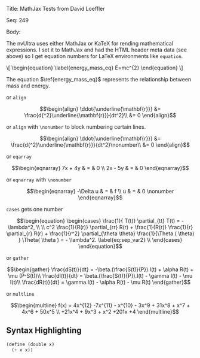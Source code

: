 Title:  MathJax Tests from David Loeffler

Seq:    249

Body: 

The nvUltra uses either MathJax or KaTeX for rending mathematical expressions. I set it to MathJax and had the HTML header meta data (see above) so I get equation numbers for LaTeX environments like `equation`. 

\\[
\begin{equation}
 \label{energy_mass_eq}
E=mc^{2} 
\end{equation}
\\]

The equation $\ref{energy_mass_eq}$ represents the relationship between mass and energy.

or `align`

$$\begin{align}
\ddot{\underline{\mathbf{r}}} &= \frac{d{^2}\underline{\mathbf{r}}}{dt^2}\\
	&= 0
\end{align}$$

or `align` with `\nonumber`  to block numbering certain lines.

$$\begin{align}
\ddot{\underline{\mathbf{r}}} &= \frac{d{^2}\underline{\mathbf{r}}}{dt^2}\nonumber\\
                              &= 0
\end{align}$$

or `eqarray`

$$\begin{eqnarray}
   7x + 4y & =  & 0 \\
   2x - 5y & =  & 0
\end{eqnarray}$$

or `eqnarray` with `\nonumber`

$$\begin{eqnarray}
  -\Delta  u & =  & f \\
  u & =  & 0 \nonumber 
\end{eqnarray}$$

`cases`  gets one number 

$$\begin{equation}
   \begin{cases}
   \frac{1}{ T(t)} \partial_{tt} T(t) = - \lambda^2,  \\
     \\
     c^2  \frac{1}{R(r)} \partial_{rr} R(r) + \frac{1}{R(r)} \frac{1}{r}
     \partial_{r} R(r) + \frac{1}{r^2} \partial_{\theta \theta} \frac{1}{\Theta
     ( \theta) } \Theta( \theta ) = - \lambda^2. \label{eq:sep_var2} \\
   \end{cases}
\end{equation}$$

or `gather` 

$$\begin{gather}
    \frac{dS(t)}{dt} = -\beta.(\frac{S(t)}{P}).I(t) + \alpha R(t) + \mu (P-S(t))\\
    \frac{dI(t)}{dt} = \beta.(\frac{S(t)}{P}).I(t) - \gamma I(t) - \mu I(t)\\
    \frac{dR(t)}{dt} = \gamma.I(t) - \alpha R(t) - \mu R(t)
\end{gather}$$

or `multline`

$$\begin{multline} 
f(x) = 4x^{12} -7x^{11} - x^{10} - 3x^9 + 31x^8 + x^7 + 4x^6 + 50x^5 \\ +21x^4 + 9x^3 + x^2   
 +201x +4
\end{multline}$$

## Syntax Highlighting

```scheme
(define (double x)
  (+ x x))
```
